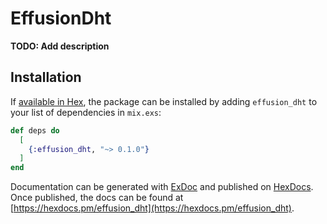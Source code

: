 # EffusionDht

**TODO: Add description**

## Installation

If [available in Hex](https://hex.pm/docs/publish), the package can be installed
by adding `effusion_dht` to your list of dependencies in `mix.exs`:

```elixir
def deps do
  [
    {:effusion_dht, "~> 0.1.0"}
  ]
end
```

Documentation can be generated with [ExDoc](https://github.com/elixir-lang/ex_doc)
and published on [HexDocs](https://hexdocs.pm). Once published, the docs can
be found at [https://hexdocs.pm/effusion_dht](https://hexdocs.pm/effusion_dht).


